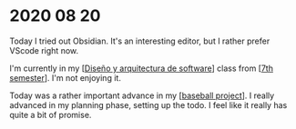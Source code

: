 ---
---

# 2020 08 20

Today I tried out Obsidian. It's an interesting editor, but I rather prefer VScode right now. 

I'm currently in my [[Diseño y arquitectura de software]] class from [[7th semester]]. I'm not enjoying it.

Today was a rather important advance in my [[baseball project]]. I really advanced in my planning phase, setting up the todo. I feel like it really has quite a bit of promise.


[//begin]: # "Autogenerated link references for markdown compatibility"
[Diseño y arquitectura de software]: ../School/7th-semester-folder/diseño-y-arquitectura-de-software "Diseño Y Arquitectura De Software"
[7th semester]: ../School/7th-semester "7th-semester"
[baseball project]: ../baseball-project "Baseball Project"
[//end]: # "Autogenerated link references"
